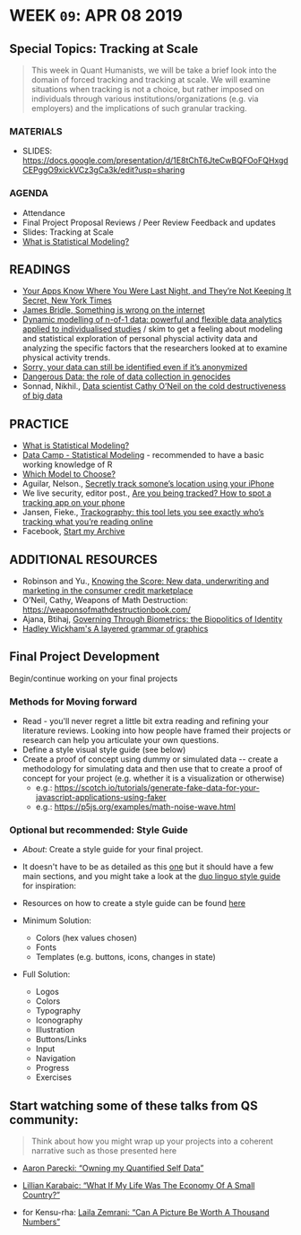 # WEEK `09`: APR 08 2019
## Special Topics: Tracking at Scale

> This week in Quant Humanists, we will be take a brief look into the domain of forced tracking and tracking at scale. We will examine situations when tracking is not a choice, but rather imposed on individuals through various institutions/organizations (e.g. via employers) and the implications of such granular tracking. 


### MATERIALS
- SLIDES: https://docs.google.com/presentation/d/1E8tChT6JteCwBQFOoFQHxgdCEPggO9xickVCz3gCa3k/edit?usp=sharing

### AGENDA

- Attendance
- Final Project Proposal Reviews / Peer Review Feedback and updates
- Slides: Tracking at Scale
- [What is Statistical Modeling?](https://help.xlstat.com/customer/en/portal/articles/2062460-what-is-statistical-modeling-?b_id=9283) 


## READINGS
- [Your Apps Know Where You Were Last Night, and They’re Not Keeping It Secret, New York Times](https://www.nytimes.com/interactive/2018/12/10/business/location-data-privacy-apps.html)
- [James Bridle, Something is wrong on the internet](https://medium.com/@jamesbridle/something-is-wrong-on-the-internet-c39c471271d2)
- [Dynamic modelling of n-of-1 data: powerful and flexible data analytics applied to individualised studies](https://www.tandfonline.com/doi/full/10.1080/17437199.2017.1343680) / skim to get a feeling about modeling and statistical exploration of personal physcial activity data and analyzing the specific factors that the researchers looked at to examine physical activity trends.
- [Sorry, your data can still be identified even if it’s anonymized](https://www.fastcompany.com/90278465/sorry-your-data-can-still-be-identified-even-its-anonymized)
- [Dangerous Data: the role of data collection in genocides](https://www.theengineroom.org/dangerous-data-the-role-of-data-collection-in-genocides/) 
- Sonnad, Nikhil., [Data scientist Cathy O’Neil on the cold destructiveness of big data](https://qz.com/819245/data-scientist-cathy-oneil-on-the-cold-destructiveness-of-big-data/)

## PRACTICE
- [What is Statistical Modeling?](https://help.xlstat.com/customer/en/portal/articles/2062460-what-is-statistical-modeling-?b_id=9283) 
- [Data Camp - Statistical Modeling](https://www.datacamp.com/courses/statistical-modeling-in-r-part-1) - recommended to have a basic working knowledge of R
- [Which Model to Choose?](https://help.xlstat.com/customer/en/portal/articles/2062461-what-statistical-model-should-i-choose-?b_id=9283)
- Aguilar, Nelson., [Secretly track somone’s location using your iPhone](https://ios.gadgethacks.com/how-to/secretly-track-someones-location-using-your-iphone-0163628/)
- We live security, editor post., [Are you being tracked? How to spot a tracking app on your phone](https://www.welivesecurity.com/2015/01/29/how-to-spot-a-tracking-app/)
- Jansen, Fieke., [Trackography: this tool lets you see exactly who’s tracking what you’re reading online](https://www.opensocietyfoundations.org/voices/tool-lets-you-see-exactly-who-s-tracking-what-you-re-reading-online)
- Facebook, [Start my Archive](https://www.facebook.com/help/131112897028467)

## ADDITIONAL RESOURCES
- Robinson and Yu., [Knowing the Score: New data, underwriting and marketing in the consumer credit marketplace](https://www.teamupturn.org/static/files/Knowing_the_Score_Oct_2014_v1_1.pdf)
- O’Neil, Cathy, Weapons of Math Destruction: https://weaponsofmathdestructionbook.com/
- Ajana, Btihaj, [Governing Through Biometrics: the Biopolitics of Identity](http://www.palgrave.com/us/book/9780230321618)
- [Hadley Wickham's A layered grammar of graphics](https://vita.had.co.nz/papers/layered-grammar.html)

## Final Project Development

Begin/continue working on your final projects

### Methods for Moving forward
- Read - you'll never regret a little bit extra reading and refining your literature reviews. Looking into how people have framed their projects or research can help you articulate your own questions. 
- Define a style visual style guide (see below)
- Create a proof of concept using dummy or simulated data -- create a methodology for simulating data and then use that to create a proof of concept for your project (e.g. whether it is a visualization or otherwise)
  - e.g.: https://scotch.io/tutorials/generate-fake-data-for-your-javascript-applications-using-faker
  - e.g.: https://p5js.org/examples/math-noise-wave.html

### Optional but recommended: Style Guide  
- *About*: Create a style guide for your final project. 
- It doesn't have to be as detailed as this [one](https://sunlightfoundation.com/2014/03/12/datavizguide/) but it should have a few main sections, and you might take a look at the [duo linguo style guide](https://www.duolingo.com/design/) for inspiration:
- Resources on how to create a style guide can be found [here](FINAL-PROJECT-REFERENCES.md)

- Minimum Solution:
    * Colors (hex values chosen)
    * Fonts
    * Templates (e.g. buttons, icons, changes in state)

- Full Solution:
    * Logos
    * Colors
    * Typography
    * Iconography
    * Illustration
    * Buttons/Links
    * Input
    * Navigation
    * Progress
    * Exercises

## Start watching some of these talks from QS community:
> Think about how you might wrap up your projects into a coherent narrative such as those presented here

* [Aaron Parecki: “Owning my Quantified Self Data”](https://vimeo.com/groups/quantifiedself/videos/251426796)
* [Lillian Karabaic: “What If My Life Was The Economy Of A Small Country?”](https://vimeo.com/groups/quantifiedself/videos/227181779)

* for Kensu-rha: [Laila Zemrani: “Can A Picture Be Worth A Thousand Numbers”](https://vimeo.com/groups/quantifiedself/videos/226861328)
